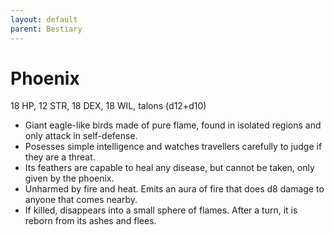 ```yaml
---
layout: default
parent: Bestiary
---
```


# Phoenix

18 HP, 12 STR, 18 DEX, 18 WIL, talons (d12+d10)

- Giant eagle-like birds made of pure flame, found in isolated regions and only attack in self-defense.
- Posesses simple intelligence and watches travellers carefully to judge if they are a threat.
- Its feathers are capable to heal any disease, but cannot be taken, only given by the phoenix.
- Unharmed by fire and heat. Emits an aura of fire that does d8 damage to anyone that comes nearby.
- If killed, disappears into a small sphere of flames. After a turn, it is reborn from its ashes and flees.
